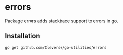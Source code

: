 # errors

Package errors adds stacktrace support to errors in go.

## Installation

```shell
go get github.com/Cleverse/go-utilities/errors
```
